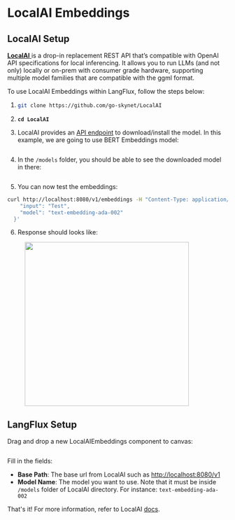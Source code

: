 # LocalAI Embeddings

## LocalAI Setup

[**LocalAI** ](https://github.com/go-skynet/LocalAI)is a drop-in replacement REST API that’s compatible with OpenAI API specifications for local inferencing. It allows you to run LLMs (and not only) locally or on-prem with consumer grade hardware, supporting multiple model families that are compatible with the ggml format.

To use LocalAI Embeddings within LangFlux, follow the steps below:

1. ```bash
   git clone https://github.com/go-skynet/LocalAI
   ```
2. <pre class="language-bash"><code class="lang-bash"><strong>cd LocalAI
   </strong></code></pre>
3. LocalAI provides an [API endpoint](https://localai.io/api-endpoints/index.html#applying-a-model---modelsapply) to download/install the model. In this example, we are going to use BERT Embeddings model:

<figure><img src="../../.gitbook/assets/image (27) (1).png" alt=""><figcaption></figcaption></figure>

4. In the `/models` folder, you should be able to see the downloaded model in there:

<figure><img src="../../.gitbook/assets/image (23).png" alt=""><figcaption></figcaption></figure>

5. You can now test the embeddings:

```bash
curl http://localhost:8080/v1/embeddings -H "Content-Type: application/json" -d '{
    "input": "Test",
    "model": "text-embedding-ada-002"
  }'
```

6. Response should looks like:

<figure><img src="../../.gitbook/assets/image (29).png" alt="" width="375"><figcaption></figcaption></figure>

## LangFlux Setup

Drag and drop a new LocalAIEmbeddings component to canvas:

<figure><img src="../../.gitbook/assets/image (21) (1).png" alt=""><figcaption></figcaption></figure>

Fill in the fields:

* **Base Path**: The base url from LocalAI such as [http://localhost:8080/v1](http://localhost:8080/v1)
* **Model Name**: The model you want to use. Note that it must be inside `/models` folder of LocalAI directory. For instance: `text-embedding-ada-002`

That's it! For more information, refer to LocalAI [docs](https://localai.io/models/index.html#embeddings-bert).
